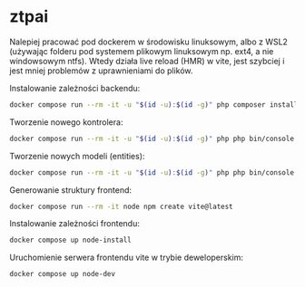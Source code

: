 # ztpai
Nalepiej pracować pod dockerem w środowisku linuksowym, albo z WSL2 (używając folderu pod systemem plikowym linuksowym np. ext4, a nie windowsowym ntfs).
Wtedy działa live reload (HMR) w vite, jest szybciej i jest mniej problemów z uprawnieniami do plików.

Instalowanie zależności backendu:
```bash
docker compose run --rm -it -u "$(id -u):$(id -g)" php composer install
```

Tworzenie nowego kontrolera:
```bash
docker compose run --rm -it -u "$(id -u):$(id -g)" php php bin/console make:controller SomeController
```

Tworzenie nowych modeli (entities):
```bash
docker compose run --rm -it -u "$(id -u):$(id -g)" php php bin/console make:entity
```

Generowanie struktury frontend:
```bash
docker compose run --rm -it node npm create vite@latest
```

Instalowanie zależności frontendu:
```bash
docker compose up node-install
```

Uruchomienie serwera frontendu vite w trybie deweloperskim:
```bash
docker compose up node-dev
```
